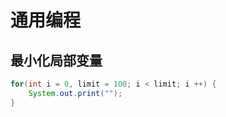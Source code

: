 # 通用编程

## 最小化局部变量

```java
for(int i = 0, limit = 100; i < limit; i ++) {
    System.out.print("");
}
```

